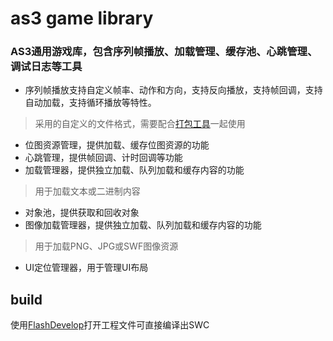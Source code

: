 as3 game library
===========
### AS3通用游戏库，包含序列帧播放、加载管理、缓存池、心跳管理、调试日志等工具
* 序列帧播放支持自定义帧率、动作和方向，支持反向播放，支持帧回调，支持自动加载，支持循环播放等特性。
>采用的自定义的文件格式，需要配合[打包工具](https://github.com/worrysprite/AnimationEditor)一起使用
* 位图资源管理，提供加载、缓存位图资源的功能
* 心跳管理，提供帧回调、计时回调等功能
* 加载管理器，提供独立加载、队列加载和缓存内容的功能
>用于加载文本或二进制内容
* 对象池，提供获取和回收对象
* 图像加载管理器，提供独立加载、队列加载和缓存内容的功能
>用于加载PNG、JPG或SWF图像资源
* UI定位管理器，用于管理UI布局


## build
使用[FlashDevelop](http://www.flashdevelop.org)打开工程文件可直接编译出SWC